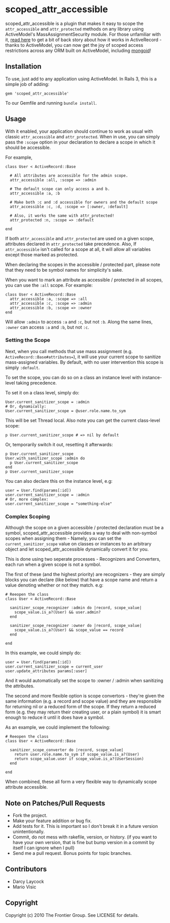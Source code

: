 # scoped\_attr\_accessible

scoped\_attr\_accessible is a plugin that makes it easy to scope the `attr_accessible` and `attr_protected`
methods on any library using ActiveModel's MassAssignmentSecurity module. For those unfamiliar with it,
[read here](http://api.rubyonrails.org/classes/ActiveModel/MassAssignmentSecurity/ClassMethods.html#method-i-attr_accessible)
to get a bit of back story about how it works in ActiveRecord - thanks to ActiveModel, you can
now get the joy of scoped access restrictions across any ORM built on ActiveModel, including [mongoid](http://mongoid.org/)!

## Installation ##


To use, just add to any application using ActiveModel. In Rails 3, this is a simple job of adding:

    gem 'scoped_attr_accessible'
    
To our Gemfile and running `bundle install`.

## Usage

With it enabled, your application should continue to work as usual with classic `attr_accessible` and `attr_protected`.
When in use, you can simply pass the `:scope` option in your declaration to declare a scope in which it should be accessible.

For example,

    class User < ActiveRecord::Base
    
      # All attributes are accessible for the admin scope.
      attr_accessible :all, :scope => :admin
      
      # The default scope can only access a and b.
      attr_accessible :a, :b
      
      # Make both :c and :d accessible for owners and the default scope
      attr_accessible :c, :d, :scope => [:owner, :default]
      
      # Also, it works the same with attr_protected!
      attr_protected :n, :scope => :default
    
    end
    
If both `attr_accessible` and `attr_protected` are used on a given scope, attributes
declared in `attr_protected` take precedence. Also, If `attr_accessible` isn't called for a scope
at all, it will allow all variables except those marked as protected.

When declaring the scopes in the accessible / protected part, please note that they need to
be symbol names for simplicity's sake.

When you want to mark an attribute as accessible / protected in all scopes, you can use the `:all` scope.
For example:

    class User < ActiveRecord::Base
      attr_accessible :a, :scope => :all
      attr_accessible :c, :scope => :admin
      attr_accessible :b, :scope => :owner
    end

Will allow `:admin` to access `:a` and `:c`, but not `:b`. Along the same lines, `:owner`
can access `:a` and `:b`, but not `:c`.

### Setting the Scope

Next, when you call methods that use mass assignment (e.g. `ActiveRecord::Base#attributes=`),
it will use your current scope to sanitize mass-assigned variables. By default, with no
user intervention this scope is simply `:default`.

To set the scope, you can do so on a class an instance level with instance-level taking precedence.

To set it on a class level, simply do:
    
    User.current_sanitizer_scope = :admin
    # Or, dynamically:
    User.current_sanitizer_scope = @user.role.name.to_sym
    
This will be set Thread local. Also note you can get the current class-level scope:

    p User.current_sanitizer_scope # => nil by default
    
Or, temporarily switch it out, resetting it afterwards:

    p User.current_sanitizer_scope
    User.with_sanitizer_scope :admin do
      p User.current_sanitizer_scope
    end
    p User.current_sanitizer_scope

You can also declare this on the instance level, e.g:

    user = User.find(params[:id])
    user.current_sanitizer_scope = :admin
    # Or, more complex:
    user.current_sanitizer_scope = "something-else"
    
### Complex Scoping

Although the scope on a given accessible / protected declaration must be a symbol,
scoped\_attr\_accessible provides a way to deal with non-symbol scopes when assigning them - Namely,
you can set the `current_sanitizer_scope` value on classes or instances to an
arbitrary object and let scoped\_attr\_accessible dynamically convert it for you.

This is done using two seperate processes - Recognizers and Converters, each run when a given
scope is not a symbol.

The first of these (and the highest priority) are recognizers - they are simply blocks you
can declare (like below) that have a scope name and return a value denoting whether or not  they
match. e.g:

    # Reeopen the class
    class User < ActiveRecord::Base
      
      sanitizer_scope_recognizer :admin do |record, scope_value|
        scope_value.is_a?(User) && user.admin?
      end
      
      sanitizer_scope_recognizer :owner do |record, scope_value|
        scope_value.is_a?(User) && scope_value == record
      end
    
    end
    
In this example, we could simply do:

    user = User.find(params[:id])
    user.current_sanitizer_scope = current_user
    user.update_attributes params[:user]
    
And it would automatically set the scope to :owner / :admin when sanitizing the attributes.

The second and more flexible option is scope convertors - they're given the same information (e.g.
a record and scope value) and they are responsible for returning nil or a reduced form of the scope.
If they return a reduced form (e.g. they may return their creating user, or a plain symbol) it is
smart enough to reduce it until it does have a symbol.

As an example, we could implement the following:

    # Reeopen the class
    class User < ActiveRecord::Base
      
      sanitizer_scope_converter do |record, scope_value|
        return user.role.name.to_sym if scope_value.is_a?(User)
        return scope_value.user if scope_value.is_a?(UserSession)
      end
    
    end

When combined, these all form a very flexible way to dynamically scope attribute accessible.

## Note on Patches/Pull Requests
 
* Fork the project.
* Make your feature addition or bug fix.
* Add tests for it. This is important so I don't break it in a future version unintentionally.
* Commit, do not mess with rakefile, version, or history. (if you want to have your own version, that is fine but bump version in a commit by itself I can ignore when I pull)
* Send me a pull request. Bonus points for topic branches.

## Contributors

* Darcy Laycock
* Mario Visic

## Copyright

Copyright (c) 2010 The Frontier Group. See LICENSE for details.
